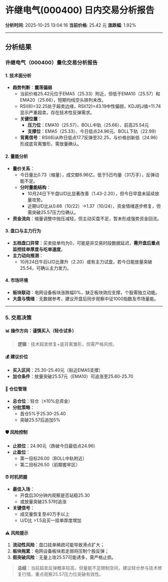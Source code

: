 # 许继电气(000400) 日内交易分析报告

**分析时间**: 2025-10-25 13:04:16
**当前价格**: 25.42 元
**涨跌幅**: 1.92%

---

## 分析结果

### 许继电气（000400）量化交易分析报告

#### **1. 技术面分析**
- **趋势判断**：**震荡偏弱**  
  - 当前价格25.42元位于EMA5（25.33）附近，但低于EMA10（25.57）和EMA20（25.66），短期均线空头排列未改。  
  - RSI(6)=32.25处于超卖边缘，RSI(12)=43.19中性偏弱，KDJ的J值=11.74显示严重超卖，存在技术性反弹需求。  
  - **关键位置**：  
    - **压力位**：EMA10（25.57）、BOLL中轨（25.66）、前高25.54元  
    - **支撑位**：EMA5（25.33）、今日低点24.96元、BOLL下轨（22.99）  
  - **背离信号**：RSI(6)从昨日低点17.7反弹至32.25，与价格创新低（24.96）形成底背离雏形，需放量确认。

#### **2. 量能分析**
- **量价关系**：  
  - 今日量比0.73（缩量），成交额6.96亿，低于5日均量（31万手），反弹动能不足。  
  - **分时量能结构**：  
    - 10月24日下午盘U/D比显著改善（1.43-2.20），但今日早盘未延续放量攻势。  
    - 近期U/D比从0.66（10/22）→1.37（10/24），资金情绪逐步修复，但需突破25.57压力位确认。  
- **资金流向**：缩量调整中抛压减轻，但主动买盘不足，暂未形成强势资金回流。

#### **3. 盘口与主力行为**
- **五档盘口异常**：买卖挂单均为0，可能是非交易时段数据延迟，**需开盘后重点监控挂单厚度与吃单速度**。  
- **主力动向推测**：  
  - 10月24日午后U/D比骤升（2.20）或有主力试盘，若今日能放量突破25.54，可确认主力发力。

#### **4. 市场环境**
- **板块联动**：电网设备板块涨跌幅0%，缺乏板块效应支撑，个股需独立动能。  
- **大盘与情绪**：无数据参考，建议开盘后同步观察中证1000指数及市场量能。

---

### **5. 交易决策**

#### 📊 **操作方向**：**谨慎买入**（轻仓试多）  
> **逻辑**：技术超卖修复+底背离雏形，但需严格风控。

#### 💰 **建议价位**  
- **买入区间**：25.30-25.40元（贴近EMA5支撑）  
- **加仓条件**：放量突破25.57元（EMA10）可追涨至25.60-25.70  

#### 🎯 **仓位管理**  
- **总仓位**：轻仓（≤10%总资金）  
- **分批策略**：  
  - 首仓5%于25.30-25.40  
  - 突破25.57后追加5%  

#### 🛡️ **风险控制**  
- **止损位**：24.90元（跌破今日最低点24.96）  
- **止盈位**：  
  - 第一目标26.00（BOLL中轨附近）  
  - 第二目标26.50（前期套牢区）  

#### ⏰ **时机把握**  
- **最佳入场**：  
  - 开盘后30分钟内观察是否站稳25.30  
  - 或放量突破25.57时追涨  
- **关键信号**：  
  - 成交量恢复至40万手以上  
  - U/D比 >1.5且买一挂单厚度增加  

#### ⚠️ **风险提示**  
1. **流动性风险**：盘口挂单稀疏可能导致滑点扩大；  
2. **板块拖累**：电网设备板块若走弱将压制个股反弹；  
3. **假突破风险**：无量上攻25.57可能诱多，需严格止损。

> **总结**：当前超卖反弹概率较高，但量能不足限制空间，建议轻仓参与技术修复行情，重点观察25.57压力位突破有效性。